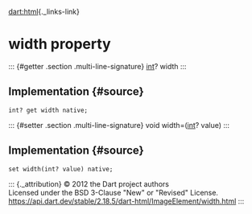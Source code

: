 [dart:html](../../dart-html/dart-html-library){._links-link}

width property
==============

::: {#getter .section .multi-line-signature}
[int](../../dart-core/int-class)? width
:::

Implementation {#source}
--------------

``` {.language-dart data-language="dart"}
int? get width native;
```

::: {#setter .section .multi-line-signature}
void width=([int](../../dart-core/int-class)? value)
:::

Implementation {#source}
--------------

``` {.language-dart data-language="dart"}
set width(int? value) native;
```

::: {._attribution}
© 2012 the Dart project authors\
Licensed under the BSD 3-Clause \"New\" or \"Revised\" License.\
<https://api.dart.dev/stable/2.18.5/dart-html/ImageElement/width.html>
:::
